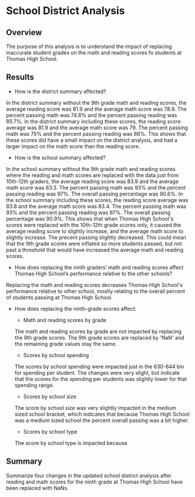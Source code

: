 # School District Analysis

  ## Overview
  The purpose of this analysis is to understand the impact of replacing inaccurate student grades on the math and reading scores fo students at Thomas High School.
  
  ## Results

* How is the district summary affected?

In the district summary without the 9th grade math and reading scores, the average reading score was 81.9 and the average math score was 78.9. The percent passing math was 74.8% and the percent passing reading was 85.7%. In the district summary including these scores, the reading score average was 81.9 and the average math score was 79. The percent passing math was 75% and the percent passing reading was 86%. This shows that these scores did have a small impact on the district analysis, and had a larger impact on the math score than the reading score. 

* How is the school summary affected?

In the school summary without the 9th grade math and reading scores where the reading and math scores are replaced with the data just from 10th-12th graders, the average reading score was 83.9 and the average math score was 83.3. The percent passing math was 93% and the percent passing reading was 97%. The overall passing percentage was 90.6%. In the school summary including these scores, the reading score average was 83.8 and the average math score was 83.4. The percent passing math was 93% and the percent passing reading was 97%. The overall passing percentage was 90.9%. This shows that when Thomas High School's scores were replaced with the 10th-12th grade scores only, it caused the average reading score to slightly increase, and the average math score to slightly increase. The precent passing slightly decreased. This could mean that the 9th grade scores were inflated so more students passed, but not past a threshold that would have increased the average math and reading scores.

* How does replacing the ninth graders’ math and reading scores affect Thomas High School’s performance relative to the other schools?

Replacing the math and reading scores decreases Thomas High School's performance relative to other school, mostly relating to the overall percent of students passing at Thomas High School.

* How does replacing the ninth-grade scores affect:

    - Math and reading scores by grade

    The math and reading scores by grade are not impacted by replacing the 9th grade scores. The 9th grade scores are replaced by 'NaN' and the remaining grade         values stay the same.

    - Scores by school spending

    The scores by school spending were impacted just in the 630-644 bin for spending per student. The changes were very slight, but indicate that the scores for the     spending per students was slightly lower for that spending range.

    - Scores by school size

    The score by school size was very slightly impacted in the medium sized school bracket, which indicates that because Thomas High School was a medium sized 
    school the percent overall passing was a bit higher.

    - Scores by school type

    The score by school type is impacted because

## Summary
Summarize four changes in the updated school district analysis after reading and math scores for the ninth grade at Thomas High School have been replaced with NaNs.
